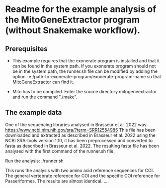 # Readme for the example analysis of the MitoGeneExtractor program (without Snakemake workflow).

## Prerequisites
- This example requires that the exonerate program is installed and that it can be found in the system path.
If you exonerate program should not be in the system path, the runner.sh file can be modified by adding the
option -e /path-to-exonerate-program/exonerate-program-name so that MitoGeneExtractor can find it.

- Mito has to be compiled. Enter the source directory mitogeneextractor and run the command "./make".

## The example data
One of the sequencing libraries analysed in Brasseur et al. 2022 was:
https://www.ncbi.nlm.nih.gov/sra/?term=SRR12554985
This file has been downloaded and extracted as described in Brasseur et al. 2022 using the NCBI SRA-tools 
version 1.10, it has been preprocessed and converted to fasta as described in Brasseur et al. 2022. 
The resulting fasta file has been analysed with the first command of the runner.sh file.

Run the analysis:
./runner.sh

This runs the analysis with two amino acid reference sequences for COI. The general vertebrate reference for COI and the specific COI reference for Passeriformes.
The results are almost identical. ....

